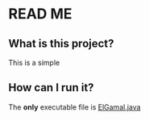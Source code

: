 # READ ME



## What is this project?

This is a simple 





## How can I run it?

The **only** executable file is [ElGamal.java](COMP90043_Demo_ElGamal_Homomorphic_Encryption\src\Demo\ElGamal.java)